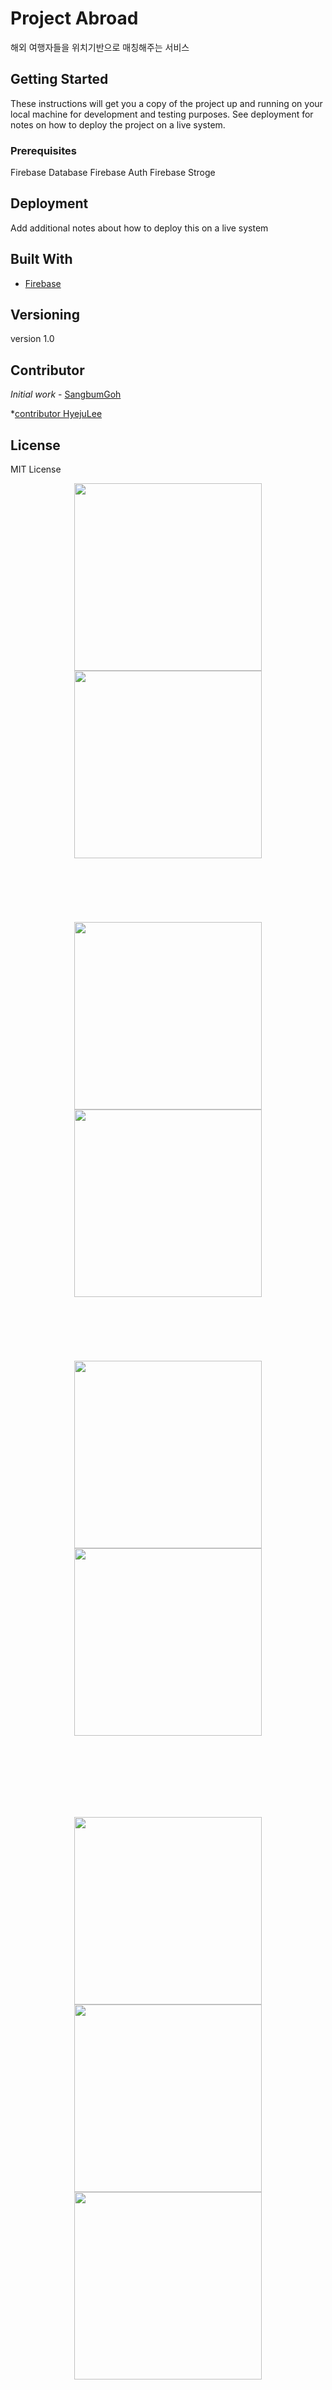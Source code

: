 # Project Abroad 

해외 여행자들을 위치기반으로 매칭해주는 서비스

## Getting Started

These instructions will get you a copy of the project up and running on your local machine for development and testing purposes. See deployment for notes on how to deploy the project on a live system.

### Prerequisites

Firebase Database
Firebase Auth
Firebase Stroge


## Deployment

Add additional notes about how to deploy this on a live system

## Built With

* [Firebase](https://firebase.google.com/?hl=ko) 

## Versioning

version 1.0

## Contributor

 *Initial work* - [SangbumGoh](https://github.com/bumsgoh)

 *[contributor HyejuLee](https://github.com/hyejuuu)

## License

MIT License

<div align="middle">
  <img width="300" src ="https://user-images.githubusercontent.com/34180216/50044433-b9120000-00c6-11e9-9374-f13729a3edee.png" >
  <img width="300" src ="https://user-images.githubusercontent.com/34180216/50044435-bc0cf080-00c6-11e9-847f-a0994773d776.png">
 
</div>
 <br><br><br><br><br><br>
<div align="middle">
  <img width="300" src ="https://user-images.githubusercontent.com/34180216/50044436-bd3e1d80-00c6-11e9-9830-36ad197013ff.png">
  <img width="300" src ="https://user-images.githubusercontent.com/34180216/50044437-bdd6b400-00c6-11e9-980c-ef5e726d6283.png">
 
</div>
 <br><br><br><br><br><br>
<div align="middle">
<img width="300" src ="https://user-images.githubusercontent.com/34180216/50044438-c0390e00-00c6-11e9-8751-53f83641b64f.png">
  <img width="300" src ="https://user-images.githubusercontent.com/34180216/50044441-c333fe80-00c6-11e9-82fd-21dc54e65f3a.png">
 
</div>
 
 <br><br><br><br><br><br>
<div align="middle">
  
  <img width="300" src ="https://user-images.githubusercontent.com/34180216/51082392-610ffd00-1749-11e9-829a-f7a6ee4c50bb.png">
  <img width="300" src =" https://user-images.githubusercontent.com/34180216/51082391-5eada300-1749-11e9-85c0-2eeeb9b88f5b.png">
  <img width="300" src ="https://user-images.githubusercontent.com/34180216/50044440-c202d180-00c6-11e9-8ab0-47a9fe2b9705.png">
  
 
</div>

 <br><br><br><br><br><br>
<div align="middle">
   <img width="300" src ="https://user-images.githubusercontent.com/34180216/51082393-640aed80-1749-11e9-89e7-efa6f093eefb.png">
  <img width="300" src ="https://user-images.githubusercontent.com/34180216/51082395-64a38400-1749-11e9-9390-a93a29dcfe4e.png">
